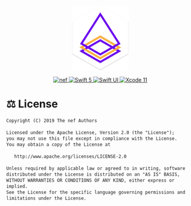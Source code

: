 <p align="center">
    <img src="https://github.com/bow-swift/bow-art/blob/master/assets/nef-brand-xcode-shadow.png?raw=true" alt="nef: an Xcode 11 plugin" width="30%"/>
</p>

<p align="center">
    <a href="https://github.com/bow-swift/nef">
    <img src="https://img.shields.io/badge/nef-%E2%9C%93-blueviolet" alt="nef">
    </a>
    <a href="https://swift.org/download">
    <img src="https://img.shields.io/badge/swift-5-ED523F.svg?style=flat" alt="Swift 5">
    </a>
    <a href="https://developer.apple.com/xcode/swiftui">
    <img src="https://img.shields.io/badge/Swift%20UI-%E2%9C%93-orange" alt="Swift UI">
    </a>
    <a href="https://developer.apple.com/xcode">
    <img src="https://img.shields.io/badge/IDE-Xcode%2011-blue" alt="Xcode 11">
    </a>
</p>

# ⚖️ License

    Copyright (C) 2019 The nef Authors

    Licensed under the Apache License, Version 2.0 (the "License");
    you may not use this file except in compliance with the License.
    You may obtain a copy of the License at

       http://www.apache.org/licenses/LICENSE-2.0

    Unless required by applicable law or agreed to in writing, software
    distributed under the License is distributed on an "AS IS" BASIS,
    WITHOUT WARRANTIES OR CONDITIONS OF ANY KIND, either express or implied.
    See the License for the specific language governing permissions and
    limitations under the License.
